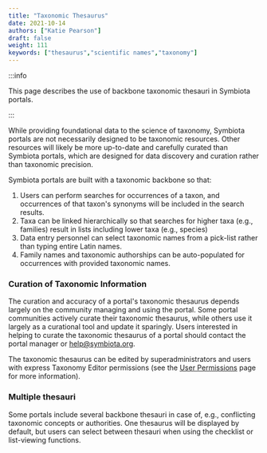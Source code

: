 ```yaml
---
title: "Taxonomic Thesaurus"
date: 2021-10-14
authors: ["Katie Pearson"]
draft: false
weight: 111
keywords: ["thesaurus","scientific names","taxonomy"]
---
```


:::info

This page describes the use of backbone taxonomic thesauri in Symbiota portals.

:::

While providing foundational data to the science of taxonomy, Symbiota portals are not necessarily designed to be taxonomic resources. Other resources will likely be more up-to-date and carefully curated than Symbiota portals, which are designed for data discovery and curation rather than taxonomic precision.

Symbiota portals are built with a taxonomic backbone so that:
1. Users can perform searches for occurrences of a taxon, and occurrences of that taxon's synonyms will be included in the search results.
2. Taxa can be linked hierarchically so that searches for higher taxa (e.g., families) result in lists including lower taxa (e.g., species) 
3. Data entry personnel can select taxonomic names from a pick-list rather than typing entire Latin names.
4. Family names and taxonomic authorships can be auto-populated for occurrences with provided taxonomic names.

### Curation of Taxonomic Information

The curation and accuracy of a portal's taxonomic thesaurus depends largely on the community managing and using the portal. Some portal communities actively curate their taxonomic thesaurus, while others use it largely as a curational tool and update it sparingly. Users interested in helping to curate the taxonomic thesaurus of a portal should contact the portal manager or [help@symbiota.org](mailto:help@symbiota.org).

The taxonomic thesaurus can be edited by superadministrators and users with express Taxonomy Editor permissions (see the [User Permissions](user_permissions) page for more information).

### Multiple thesauri

Some portals include several backbone thesauri in case of, e.g., conflicting taxonomic concepts or authorities. One thesaurus will be displayed by default, but users can select between thesauri when using the checklist or list-viewing functions.
